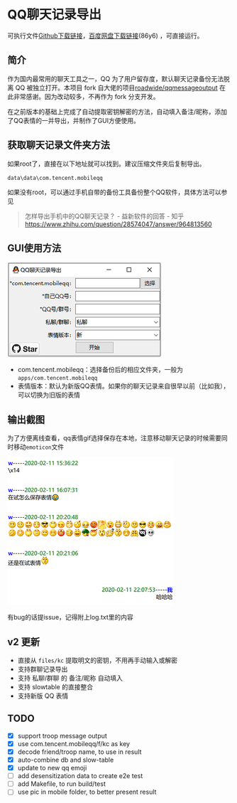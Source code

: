 # QQ聊天记录导出

可执行文件[Github下载链接](https://github.com/Yiyiyimu/QQ_History_Backup/releases/download/v2.1/QQ_History_Backup-v2.1.zip)，[百度网盘下载链接](https://pan.baidu.com/s/1zp3Cg724B-Z65eJjGuKHVQ)(86y6) ，可直接运行。

## 简介

作为国内最常用的聊天工具之一，QQ 为了用户留存度，默认聊天记录备份无法脱离 QQ 被独立打开。本项目 fork 自大佬的项目[roadwide/qqmessageoutput](https://github.com/roadwide/qqmessageoutput) 在此非常感谢。因为改动较多，不再作为 fork 分支开发。

在之前版本的基础上完成了自动提取密钥解密的方法，自动填入备注/昵称，添加了QQ表情的一并导出，并制作了GUI方便使用。

## 获取聊天记录文件夹方法

如果root了，直接在以下地址就可以找到。建议压缩文件夹后复制导出。

```
data\data\com.tencent.mobileqq
```

如果没有root，可以通过手机自带的备份工具备份整个QQ软件，具体方法可以参见

> 怎样导出手机中的QQ聊天记录？ - 益新软件的回答 - 知乎
> https://www.zhihu.com/question/28574047/answer/964813560

## GUI使用方法

![GUI_image](./img/GUI.png)

- com.tencent.mobileqq：选择备份后的相应文件夹，一般为`apps/com.tencent.mobileqq`
- 表情版本：默认为新版QQ表情。如果你的聊天记录来自很早以前（比如我），可以切换为旧版的表情

## 输出截图

为了方便离线查看，qq表情gif选择保存在本地，注意移动聊天记录的时候需要同时移动`emoticon`文件

![screenshot](./img/screenshot.png)

有bug的话提issue，记得附上log.txt里的内容

## v2 更新
- 直接从 `files/kc` 提取明文的密钥，不用再手动输入或解密
- 支持群聊记录导出
- 支持 私聊/群聊 的 备注/昵称 自动填入
- 支持 slowtable 的直接整合
- 支持新版 QQ 表情

## TODO
- [x] support troop message output
- [x] use com.tencent.mobileqq/f/kc as key
- [x] decode friend/troop name, to use in result
- [x] auto-combine db and slow-table
- [x] update to new qq emoji
- [ ] add desensitization data to create e2e test
- [ ] add Makefile, to run build/test
- [ ] use pic in mobile folder, to better present result
